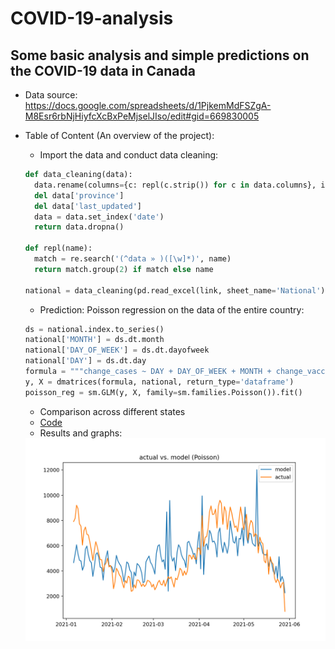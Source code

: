 # COVID-19-analysis

## Some basic analysis and simple predictions on the COVID-19 data in Canada
- Data source: https://docs.google.com/spreadsheets/d/1PjkemMdFSZgA-M8Esr6rbNjHiyfcXcBxPeMjselJIso/edit#gid=669830005
- Table of Content (An overview of the project):
  - Import the data and conduct data cleaning:
  ```python
  def data_cleaning(data):
    data.rename(columns={c: repl(c.strip()) for c in data.columns}, inplace=True)
    del data['province']
    del data['last_updated']
    data = data.set_index('date')
    return data.dropna()
  
  def repl(name):
    match = re.search('(^data » )([\w]*)', name)
    return match.group(2) if match else name
    
  national = data_cleaning(pd.read_excel(link, sheet_name='National'))
  ```
  
  - Prediction: Poisson regression on the data of the entire country:
  
  ```python
  ds = national.index.to_series()
  national['MONTH'] = ds.dt.month
  national['DAY_OF_WEEK'] = ds.dt.dayofweek
  national['DAY'] = ds.dt.day
  formula = """change_cases ~ DAY + DAY_OF_WEEK + MONTH + change_vaccinated + change_tests"""
  y, X = dmatrices(formula, national, return_type='dataframe')
  poisson_reg = sm.GLM(y, X, family=sm.families.Poisson()).fit()
  ```
  
  - Comparison across different states
  - [Code](covid-19_ca.py)
  - Results and graphs:
  
  <img src="Poisson.png" alt="Poisson regression"/>
   
